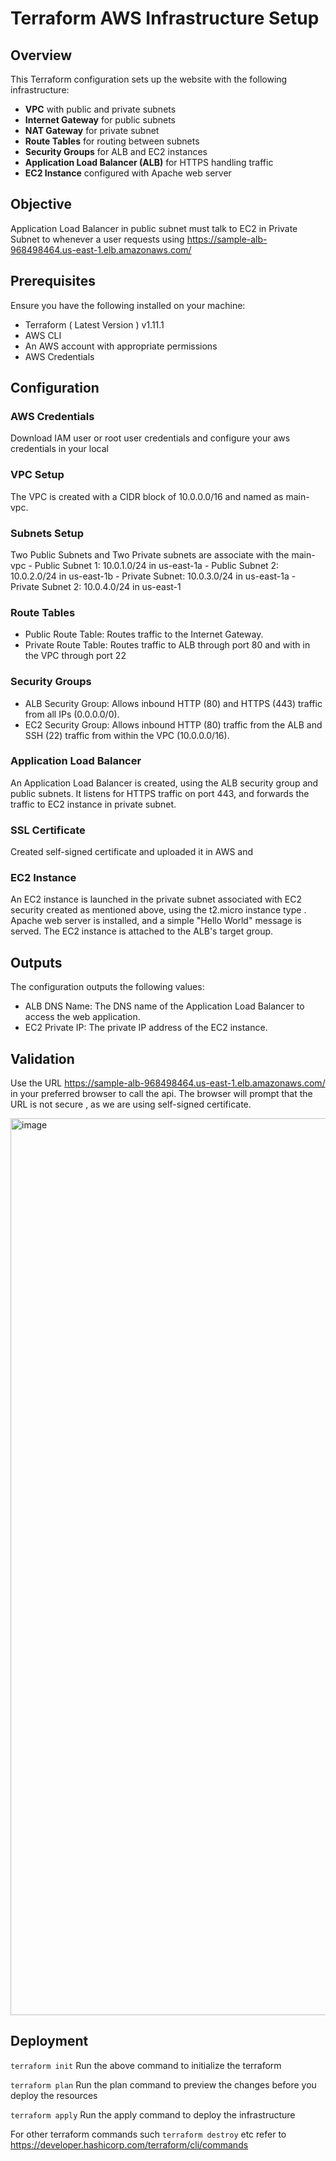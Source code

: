  # Terraform AWS Infrastructure Setup

## Overview

This Terraform configuration sets up the website with the following infrastructure:

- **VPC** with public and private subnets
- **Internet Gateway** for public subnets
- **NAT Gateway** for private subnet
- **Route Tables** for routing between subnets
- **Security Groups** for ALB and EC2 instances
- **Application Load Balancer (ALB)** for HTTPS handling traffic
- **EC2 Instance** configured with Apache web server

## Objective 

Application Load Balancer in public subnet must talk to EC2 in Private Subnet to whenever a user requests using https://sample-alb-968498464.us-east-1.elb.amazonaws.com/

## Prerequisites

Ensure you have the following installed on your machine:

- Terraform ( Latest Version ) v1.11.1
- AWS CLI
- An AWS account with appropriate permissions
- AWS Credentials 

## Configuration

### AWS Credentials

Download IAM user or root user credentials and configure your aws credentials in your local

### VPC Setup
The VPC is created with a CIDR block of 10.0.0.0/16 and named as main-vpc.

### Subnets Setup
Two Public Subnets and Two Private subnets are associate with the main-vpc
     - Public Subnet 1: 10.0.1.0/24 in us-east-1a
     - Public Subnet 2: 10.0.2.0/24 in us-east-1b
     - Private Subnet: 10.0.3.0/24 in us-east-1a
     - Private Subnet 2: 10.0.4.0/24 in us-east-1
### Route Tables
- Public Route Table: Routes traffic to the Internet Gateway.
- Private Route Table: Routes traffic to ALB through port 80 and with in the VPC through port 22

### Security Groups
- ALB Security Group: Allows inbound HTTP (80) and HTTPS (443) traffic from all IPs (0.0.0.0/0).
- EC2 Security Group: Allows inbound HTTP (80) traffic from the ALB and SSH (22) traffic from within the VPC (10.0.0.0/16).

### Application Load Balancer
An Application Load Balancer is created, using the ALB security group and public subnets. It listens for HTTPS traffic on port 443, and forwards the traffic to EC2 instance in private subnet.

### SSL Certificate
Created self-signed certificate and uploaded it in AWS and 

### EC2 Instance
An EC2 instance is launched in the private subnet associated with EC2 security created as mentioned above, using the t2.micro instance type . Apache web server is installed, and a simple "Hello World" message is served. The EC2 instance is attached to the ALB's target group.

## Outputs
The configuration outputs the following values:

- ALB DNS Name: The DNS name of the Application Load Balancer to access the web application.
- EC2 Private IP: The private IP address of the EC2 instance.

  
## Validation 

Use the URL https://sample-alb-968498464.us-east-1.elb.amazonaws.com/ in your preferred browser to call the api. The browser will prompt that the URL is not secure , as we are using self-signed certificate. 

<img width="1435" alt="image" src="https://github.com/user-attachments/assets/483d23c8-008c-466e-9105-e85567bf169b" />



## Deployment 

``` terraform init ```
Run the above command to initialize the terraform 

``` terraform plan ```
Run the plan command to preview the changes before you deploy the resources

``` terraform apply ```
Run the apply command to deploy the infrastructure

For other terraform commands such ```terraform destroy``` etc refer to https://developer.hashicorp.com/terraform/cli/commands








